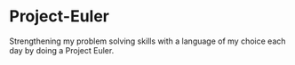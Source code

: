 # Project-Euler
Strengthening my problem solving skills with a language of my choice each day by doing a Project Euler.
